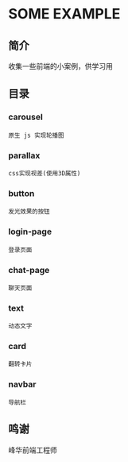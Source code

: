 # SOME EXAMPLE

## 简介

收集一些前端的小案例，供学习用

## 目录

### carousel

    原生 js 实现轮播图

### parallax

    css实现视差(使用3D属性)

### button

    发光效果的按钮

### login-page

    登录页面

### chat-page

    聊天页面

### text

    动态文字

### card

    翻转卡片

### navbar

    导航栏

## 鸣谢

峰华前端工程师
